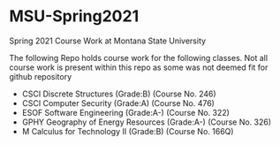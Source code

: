 # MSU-Spring2021

Spring 2021 Course Work at Montana State University

The following Repo holds course work for the following classes. Not all course work is present within this repo as some was not deemed fit for github repository


- CSCI  Discrete Structures	(Grade:B)	(Course No. 246)
- CSCI  Computer Security	(Grade:A)	(Course No. 476)
- ESOF  Software Engineering	(Grade:A-)	(Course No. 322)
- GPHY  Geography of Energy Resources	(Grade:A-)	(Course No. 326)
- M     Calculus for Technology II	(Grade:B)	(Course No. 166Q)
